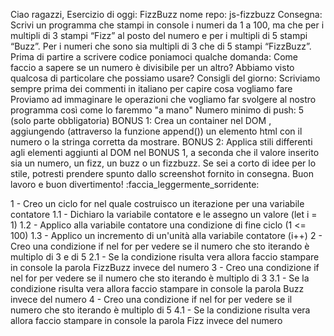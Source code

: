Ciao ragazzi, Esercizio di oggi: FizzBuzz
nome repo: js-fizzbuzz
Consegna:
Scrivi un programma che stampi in console i numeri da 1 a 100, ma che per i multipli di 3 stampi “Fizz” al posto del numero e per i multipli di 5 stampi “Buzz”. Per i numeri che sono sia multipli di 3 che di 5 stampi “FizzBuzz”.
Prima di partire a scrivere codice poniamoci qualche domanda:
Come faccio a sapere se un numero è divisibile per un altro? Abbiamo visto qualcosa di particolare che possiamo usare?
Consigli del giorno:
Scriviamo sempre prima dei commenti in italiano per capire cosa vogliamo fare
Proviamo ad immaginare le operazioni che vogliamo far svolgere al nostro programma così come lo faremmo "a mano"
Numero minimo di push: 5 (solo parte obbligatoria)
BONUS 1: Crea un container nel DOM , aggiungendo (attraverso la funzione append()) un elemento html con il numero o la stringa corretta da mostrare.
BONUS 2: Applica stili differenti agli elementi aggiunti al DOM nel BONUS 1, a seconda che il valore inserito sia un numero, un fizz, un buzz o un fizzbuzz. Se sei a corto di idee per lo stile, potresti prendere spunto dallo screenshot fornito in consegna.
Buon lavoro e buon divertimento! :faccia_leggermente_sorridente:


<!-- SUDDIVIDO IL PROBLEMA IN SOTTOPROBLEMI -->

1 - Creo un ciclo for nel quale costruisco un iterazione per una variabile contatore
1.1 - Dichiaro la variabile contatore e le assegno un valore (let i = 1)
1.2 - Applico alla variabile contatore una condizione di fine ciclo (1 <= 100)
1.3 - Applico un incremento di un'unità alla variabile contatore (i++)
2 - Creo una condizione if nel for per vedere se il numero che sto iterando è multiplo di 3 e di 5
2.1 - Se la condizione risulta vera allora faccio stampare in console la parola FizzBuzz invece del numero
3 - Creo una condizione if nel for per vedere se il numero che sto iterando è multiplo di 3
3.1 - Se la condizione risulta vera allora faccio stampare in console la parola Buzz invece del numero
4 - Creo una condizione if nel for per vedere se il numero che sto iterando è multiplo di 5
4.1 - Se la condizione risulta vera allora faccio stampare in console la parola Fizz invece del numero